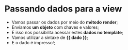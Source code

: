 # Passando dados para a view

- Vamos passar os dados por meio do **método render**;
- Enviamos **um objeto** com chaves e valores;
- E isso nos possibilita acessar estes **dados no template**;
- Vamos utilizar a sintaxe de **{{ dado }}**;
- E o dado é impresso!;
